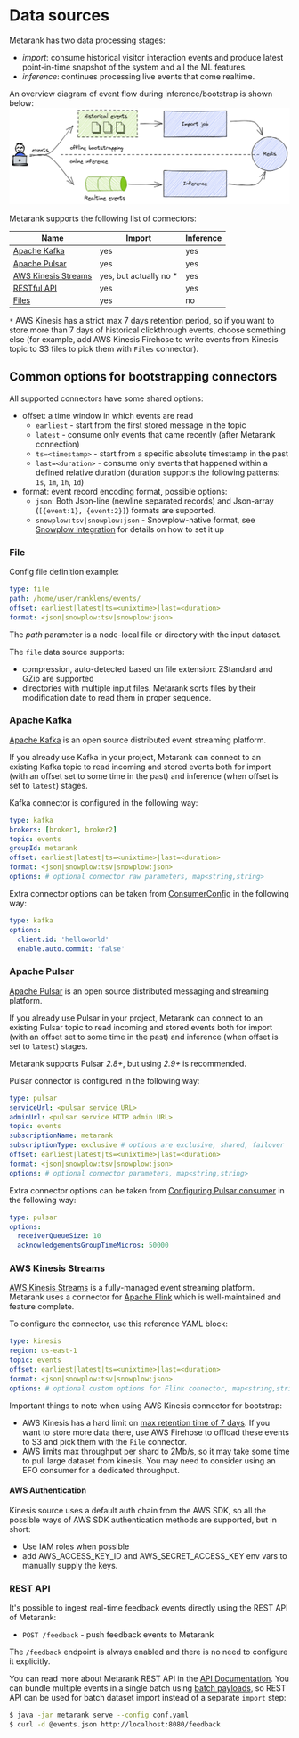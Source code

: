 # Data sources

Metarank has two data processing stages:
* *import*: consume historical visitor interaction events and produce latest point-in-time snapshot of the system 
and all the ML features. 
* *inference*: continues processing live events that come realtime.

An overview diagram of event flow during inference/bootstrap is shown below:
![bootstrap and inference event flow](/doc/img/connectors.png)

Metarank supports the following list of connectors:

| Name                                                       | Import                 | Inference |
|------------------------------------------------------------|------------------------|-----------|
| [Apache Kafka](data-sources.md#apache-kafka)               | yes                    | yes       |
| [Apache Pulsar](data-sources.md#apache-pulsar)             | yes                    | yes       |
| [AWS Kinesis Streams](data-sources.md#aws-kinesis-streams) | yes, but actually no * | yes       |
| [RESTful API](data-sources.md#rest-api)                    | yes                    | yes       |
| [Files](data-sources.md#files)                             | yes                    | no        |

`*` AWS Kinesis has a strict max 7 days retention period, so if you want to store more than 7
days of historical clickthrough events, choose something else (for example, add AWS 
Kinesis Firehose to write events from Kinesis topic to S3 files to pick them with `Files` 
connector).

## Common options for bootstrapping connectors

All supported connectors have some shared options:
* offset: a time window in which events are read
  * `earliest` - start from the first stored message in the topic
  * `latest` - consume only events that came recently (after Metarank connection)
  * `ts=<timestamp>` - start from a specific absolute timestamp in the past
  * `last=<duration>` - consume only events that happened within a defined relative duration (duration supports the
  following patterns: `1s`, `1m`, `1h`, `1d`)
* format: event record encoding format, possible options:
  * `json`: Both Json-line (newline separated records) and Json-array (`[{event:1}, {event:2}]`) formats are supported.
  * `snowplow:tsv|snowplow:json` - Snowplow-native format, see [Snowplow integration](../integrations/snowplow.md) for details
  on how to set it up

### File

Config file definition example:
```yaml
type: file
path: /home/user/ranklens/events/
offset: earliest|latest|ts=<unixtime>|last=<duration>
format: <json|snowplow:tsv|snowplow:json>
```

The *path* parameter is a node-local file or directory with the input dataset. 

The `file` data source supports:
* compression, auto-detected based on file extension: ZStandard and GZip are supported
* directories with multiple input files. Metarank sorts files by their modification date to read them in proper sequence.


### Apache Kafka

[Apache Kafka](https://kafka.apache.org/) is an open source distributed event streaming platform. 

If you already use Kafka in your project, Metarank can connect to an existing Kafka topic to read incoming and stored 
events both for import (with an offset set to some time in the past) and inference (when offset is set to `latest`) stages.

Kafka connector is configured in the following way:

```yaml
type: kafka
brokers: [broker1, broker2]
topic: events
groupId: metarank
offset: earliest|latest|ts=<unixtime>|last=<duration>
format: <json|snowplow:tsv|snowplow:json>
options: # optional connector raw parameters, map<string,string>
```

Extra connector options can be taken from 
[ConsumerConfig](https://kafka.apache.org/32/javadoc/org/apache/kafka/clients/consumer/ConsumerConfig.html) in the 
following way: 

```yaml
type: kafka
options:
  client.id: 'helloworld'
  enable.auto.commit: 'false'
```

### Apache Pulsar

[Apache Pulsar](https://pulsar.apache.org/) is an open source distributed messaging and streaming platform.

If you already use Pulsar in your project, Metarank can connect to an existing Pulsar topic to read incoming and stored 
events both for import (with an offset set to some time in the past) and inference (when offset is set to `latest`) stages.

Metarank supports Pulsar *2.8+*, but using *2.9+* is recommended. 

Pulsar connector is configured in the following way:
```yaml
type: pulsar
serviceUrl: <pulsar service URL>
adminUrl: <pulsar service HTTP admin URL>
topic: events
subscriptionName: metarank
subscriptionType: exclusive # options are exclusive, shared, failover
offset: earliest|latest|ts=<unixtime>|last=<duration>
format: <json|snowplow:tsv|snowplow:json>
options: # optional connector parameters, map<string,string>
```

Extra connector options can be taken from 
[Configuring Pulsar consumer](https://pulsar.apache.org/docs/client-libraries-java/#configure-consumer) in the
following way:

```yaml
type: pulsar
options:
  receiverQueueSize: 10
  acknowledgementsGroupTimeMicros: 50000
```

### AWS Kinesis Streams

[AWS Kinesis Streams](https://aws.amazon.com/kinesis/) is a fully-managed event streaming platform.
Metarank uses a connector for [Apache Flink](https://flink.apache.org) which is well-maintained and
feature complete.

To configure the connector, use this reference YAML block:
```yaml
type: kinesis
region: us-east-1
topic: events
offset: earliest|latest|ts=<unixtime>|last=<duration>
format: <json|snowplow:tsv|snowplow:json>
options: # optional custom options for Flink connector, map<string,string>
```

Important things to note when using AWS Kinesis connector for bootstrap:
* AWS Kinesis has a hard limit on [max retention time of 7 days](https://docs.aws.amazon.com/streams/latest/dev/service-sizes-and-limits.html).
If you want to store more data there, use AWS Firehose to offload these events to S3 and pick them with the `File` connector.
* AWS limits max throughput per shard to 2Mb/s, so it may take some time to pull large dataset
from kinesis. You may need to consider using an EFO consumer for a dedicated throughput.

#### AWS Authentication

Kinesis source uses a default auth chain from the AWS SDK, so all the possible ways of
AWS SDK authentication methods are supported, but in short:
* Use IAM roles when possible
* add AWS_ACCESS_KEY_ID and AWS_SECRET_ACCESS_KEY env vars to manually supply the keys.

### REST API

It's possible to ingest real-time feedback events directly using the REST API of Metarank:
* `POST /feedback` - push feedback events to Metarank

The `/feedback` endpoint is always enabled and there is no need to configure it explicitly.

You can read more about Metarank REST API in the [API Documentation](../api_schema.md). 
You can bundle multiple events in a single batch using [batch payloads](../api_schema.md#feedback), so REST API can be used
for batch dataset import instead of a separate `import` step:

```bash
$ java -jar metarank serve --config conf.yaml
$ curl -d @events.json http://localhost:8080/feedback
```